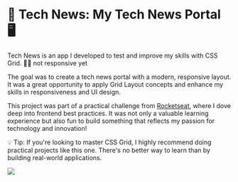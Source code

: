 <h1>🚀 Tech News: My Tech News Portal 🖥️</h1>

Tech News is an app I developed to test and improve my skills with CSS Grid. 🧑‍💻 not responsive yet

The goal was to create a tech news portal with a modern, responsive layout. It was a great opportunity to apply Grid Layout concepts and enhance my skills in responsiveness and UI design.

This project was part of a practical challenge from <a href="https://www.rocketseat.com.br/" target="_blank">Rocketseat</a>, where I dove deep into frontend best practices. It was not only a valuable learning experience but also fun to build something that reflects my passion for technology and innovation!

💡 Tip: If you're looking to master CSS Grid, I highly recommend doing practical projects like this one. There's no better way to learn than by building real-world applications.

<img src="https://github.com/user-attachments/assets/72936479-ab56-4678-853a-71fb0938f784">
